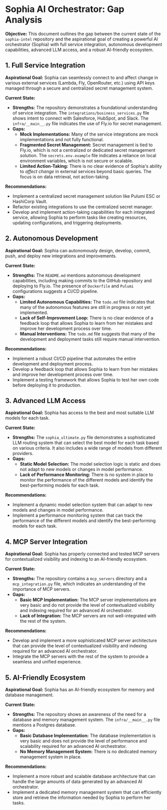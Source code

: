 # Sophia AI Orchestrator: Gap Analysis

**Objective:** This document outlines the gap between the current state of the `sophia-intel` repository and the aspirational goal of creating a powerful AI orchestrator (Sophia) with full service integration, autonomous development capabilities, advanced LLM access, and a robust AI-friendly ecosystem.

## 1. Full Service Integration

**Aspirational Goal:** Sophia can seamlessly connect to and affect change in various external services (Lambda, Fly, OpenRouter, etc.) using API keys managed through a secure and centralized secret management system.

**Current State:**

*   **Strengths:** The repository demonstrates a foundational understanding of service integration. The `integrations/business_services.py` file shows intent to connect with Salesforce, HubSpot, and Slack. The `infra/__main__.py` file indicates the use of Fly.io for secret management.
*   **Gaps:**
    *   **Mock Implementations:** Many of the service integrations are mock implementations and not fully functional.
    *   **Fragmented Secret Management:** Secret management is tied to Fly.io, which is not a centralized or dedicated secret management solution. The `secrets.env.example` file indicates a reliance on local environment variables, which is not secure or scalable.
    *   **Limited Action-Taking:** There is no clear evidence of Sophia's ability to *affect change* in external services beyond basic queries. The focus is on data retrieval, not action-taking.

**Recommendations:**

*   Implement a centralized secret management solution like Pulumi ESC or HashiCorp Vault.
*   Refactor existing integrations to use the centralized secret manager.
*   Develop and implement action-taking capabilities for each integrated service, allowing Sophia to perform tasks like creating resources, updating configurations, and triggering deployments.

## 2. Autonomous Development

**Aspirational Goal:** Sophia can autonomously design, develop, commit, push, and deploy new integrations and improvements.

**Current State:**

*   **Strengths:** The `README.md` mentions autonomous development capabilities, including making commits to the GitHub repository and deploying to Fly.io. The presence of `Dockerfile` and `Pulumi` configurations suggests a CI/CD pipeline.
*   **Gaps:**
    *   **Limited Autonomous Capabilities:** The `todo.md` file indicates that many of the autonomous features are still in progress or not yet implemented.
    *   **Lack of Self-Improvement Loop:** There is no clear evidence of a feedback loop that allows Sophia to learn from her mistakes and improve her development process over time.
    *   **Manual Interventions:** The `todo.md` file suggests that many of the development and deployment tasks still require manual intervention.

**Recommendations:**

*   Implement a robust CI/CD pipeline that automates the entire development and deployment process.
*   Develop a feedback loop that allows Sophia to learn from her mistakes and improve her development process over time.
*   Implement a testing framework that allows Sophia to test her own code before deploying it to production.

## 3. Advanced LLM Access

**Aspirational Goal:** Sophia has access to the best and most suitable LLM models for each task.

**Current State:**

*   **Strengths:** The `sophia_ultimate.py` file demonstrates a sophisticated LLM routing system that can select the best model for each task based on various criteria. It also includes a wide range of models from different providers.
*   **Gaps:**
    *   **Static Model Selection:** The model selection logic is static and does not adapt to new models or changes in model performance.
    *   **Lack of Performance Monitoring:** There is no system in place to monitor the performance of the different models and identify the best-performing models for each task.

**Recommendations:**

*   Implement a dynamic model selection system that can adapt to new models and changes in model performance.
*   Implement a performance monitoring system that can track the performance of the different models and identify the best-performing models for each task.

## 4. MCP Server Integration

**Aspirational Goal:** Sophia has properly connected and tested MCP servers for contextualized visibility and indexing to an AI-friendly ecosystem.

**Current State:**

*   **Strengths:** The repository contains a `mcp_servers` directory and a `mcp_integration.py` file, which indicates an understanding of the importance of MCP servers.
*   **Gaps:**
    *   **Basic MCP Implementation:** The MCP server implementations are very basic and do not provide the level of contextualized visibility and indexing required for an advanced AI orchestrator.
    *   **Lack of Integration:** The MCP servers are not well-integrated with the rest of the system.

**Recommendations:**

*   Develop and implement a more sophisticated MCP server architecture that can provide the level of contextualized visibility and indexing required for an advanced AI orchestrator.
*   Integrate the MCP servers with the rest of the system to provide a seamless and unified experience.

## 5. AI-Friendly Ecosystem

**Aspirational Goal:** Sophia has an AI-friendly ecosystem for memory and database management.

**Current State:**

*   **Strengths:** The repository shows an awareness of the need for a database and memory management system. The `infra/__main__.py` file mentions a Postgres database.
*   **Gaps:**
    *   **Basic Database Implementation:** The database implementation is very basic and does not provide the level of performance and scalability required for an advanced AI orchestrator.
    *   **No Memory Management System:** There is no dedicated memory management system in place.

**Recommendations:**

*   Implement a more robust and scalable database architecture that can handle the large amounts of data generated by an advanced AI orchestrator.
*   Implement a dedicated memory management system that can efficiently store and retrieve the information needed by Sophia to perform her tasks.


